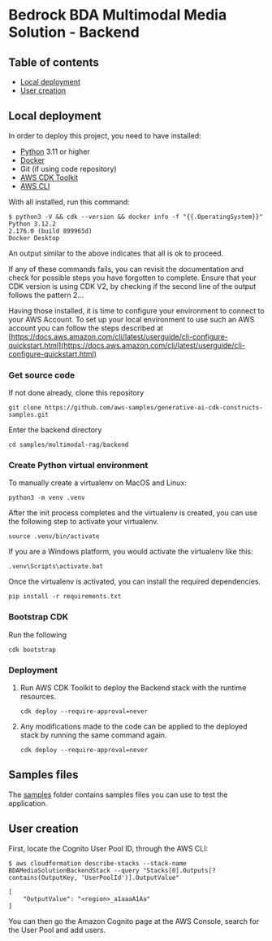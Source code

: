 # Bedrock BDA Multimodal Media Solution - Backend

## Table of contents

- [Local deployment](#local-deployment)
- [User creation](#user-creation)

## Local deployment

In order to deploy this project, you need to have installed:

- [Python](https://www.python.org/downloads/) 3.11 or higher
- [Docker](https://docs.docker.com/engine/install/)
- Git (if using code repository)
- [AWS CDK Toolkit](https://docs.aws.amazon.com/cdk/v2/guide/cli.html)
- [AWS CLI](https://docs.aws.amazon.com/cli/latest/userguide/install-cliv2.html)

With all installed, run this command:

```shell
$ python3 -V && cdk --version && docker info -f "{{.OperatingSystem}}"
Python 3.12.2
2.176.0 (build 899965d)
Docker Desktop
```

An output similar to the above indicates that all is ok to proceed.

If any of these commands fails, you can revisit the documentation and check for possible steps you have forgotten to complete.
Ensure that your CDK version is using CDK V2, by checking if the second line of the output follows the pattern 2.*.*.

Having those installed, it is time to configure your environment to connect to your AWS Account.
To set up your local environment to use such an AWS account you can follow the steps described at [https://docs.aws.amazon.com/cli/latest/userguide/cli-configure-quickstart.html](https://docs.aws.amazon.com/cli/latest/userguide/cli-configure-quickstart.html)

### Get source code

If not done already, clone this repository

```shell
git clone https://github.com/aws-samples/generative-ai-cdk-constructs-samples.git
```

Enter the backend directory

```shell
cd samples/multimodal-rag/backend
```

### Create Python virtual environment

To manually create a virtualenv on MacOS and Linux:

```shell
python3 -m venv .venv
```

After the init process completes and the virtualenv is created, you can use the following
step to activate your virtualenv.

```shell
source .venv/bin/activate
```

If you are a Windows platform, you would activate the virtualenv like this:

```shell
.venv\Scripts\activate.bat
```

Once the virtualenv is activated, you can install the required dependencies.

```shell
pip install -r requirements.txt
```

### Bootstrap CDK

Run the following

```shell
cdk bootstrap
```

### Deployment

1. Run AWS CDK Toolkit to deploy the Backend stack with the runtime resources.

    ```shell
    cdk deploy --require-approval=never
    ```

2. Any modifications made to the code can be applied to the deployed stack by running the same command again.

    ```shell
    cdk deploy --require-approval=never
    ```

## Samples files

The [samples](./samples/) folder contains samples files you can use to test the application.

## User creation

First, locate the Cognito User Pool ID, through the AWS CLI:

```shell
$ aws cloudformation describe-stacks --stack-name BDAMediaSolutionBackendStack --query "Stacks[0].Outputs[?contains(OutputKey, 'UserPoolId')].OutputValue"

[
    "OutputValue": "<region>_a1aaaA1Aa"
]
```

You can then go the Amazon Cognito page at the AWS Console, search for the User Pool and add users.
